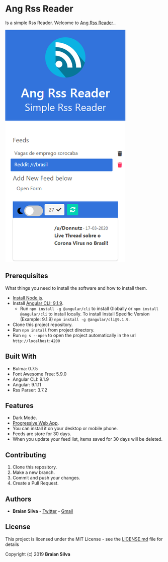 # Ang Rss Reader

Is a simple Rss Reader. Welcome to [Ang Rss Reader ](https://braians.github.io/ang-rss-reader/).

![ang-rss-reader](assets/ang-rss-reader.png)

## Prerequisites

What things you need to install the software and how to install them.

* [Install Node.js](https://nodejs.org/en/).
* Install [Angular CLI: 9.1.9](https://www.npmjs.com/package/@angular/cli/v/9.1.9).
  * Run `npm install -g @angular/cli` to install Globally or `npm install @angular/cli` to install locally. To install Install Specific Version (Example: 9.1.9) `npm install -g @angular/cli@9.1.9`.
* Clone this project repository.
* Run `npm install` from project directory.
* Run `ng s --open` to open the project automatically in the url `http://localhost:4200`

## Built With

* Bulma: 0.7.5
* Font Awesome Free: 5.9.0
* Angular CLI: 9.1.9
* Angular: 9.1.11
* Rss Parser: 3.7.2

## Features

* Dark Mode.
* [Progressive Web App](https://developers.google.com/web/progressive-web-apps/).
* You can install it on your desktop or mobile phone.
* Feeds are store for 30 days.
* When you update your feed list, items saved for 30 days will be deleted.

## Contributing

1. Clone this repository.
1. Make a new branch.
1. Commit and push your changes.
1. Create a Pull Request.

## Authors

* **Braian Silva** - [Twitter](https://twitter.com/braiancode) - [Gmail](mailto:braiannogueirasilva@gmail.com)

## License

This project is licensed under the MIT License - see the [LICENSE.md](LICENSE.md) file for details

Copyright (c) 2019 **Braian Silva**
